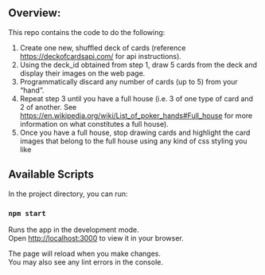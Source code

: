 ## Overview:

This repo contains the code to do the following:

1. Create one new, shuffled deck of cards (reference https://deckofcardsapi.com/
   for api instructions).
2. Using the deck_id obtained from step 1, draw 5 cards from the deck and display
   their images on the web page.
3. Programmatically discard any number of cards (up to 5) from your “hand”.
4. Repeat step 3 until you have a full house (i.e. 3 of one type of card and 2 of
   another. See https://en.wikipedia.org/wiki/List_of_poker_hands#Full_house for
   more information on what constitutes a full house).
5. Once you have a full house, stop drawing cards and highlight the card images
   that belong to the full house using any kind of css styling you like

## Available Scripts

In the project directory, you can run:

### `npm start`

Runs the app in the development mode.\
Open [http://localhost:3000](http://localhost:3000) to view it in your browser.

The page will reload when you make changes.\
You may also see any lint errors in the console.
